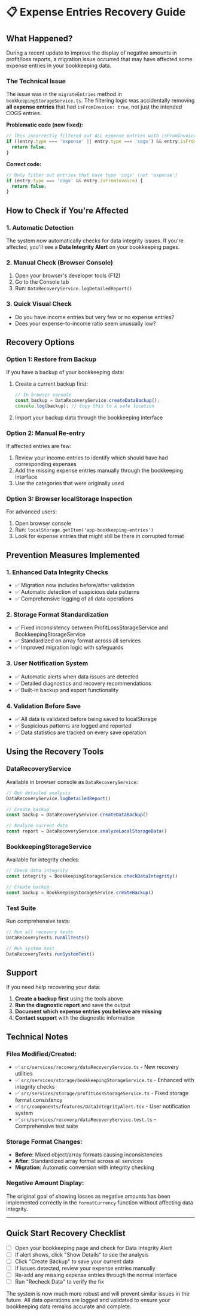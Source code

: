 # 📋 Expense Entries Recovery Guide

## What Happened?

During a recent update to improve the display of negative amounts in profit/loss reports, a migration issue occurred that may have affected some expense entries in your bookkeeping data.

### The Technical Issue

The issue was in the `migrateEntries` method in `bookkeepingStorageService.ts`. The filtering logic was accidentally removing **all expense entries** that had `isFromInvoice: true`, not just the intended COGS entries.

**Problematic code (now fixed):**
```typescript
// This incorrectly filtered out ALL expense entries with isFromInvoice: true
if ((entry.type === 'expense' || entry.type === 'cogs') && entry.isFromInvoice) {
  return false;
}
```

**Correct code:**
```typescript
// Only filter out entries that have type 'cogs' (not 'expense')  
if (entry.type === 'cogs' && entry.isFromInvoice) {
  return false;
}
```

## How to Check if You're Affected

### 1. Automatic Detection
The system now automatically checks for data integrity issues. If you're affected, you'll see a **Data Integrity Alert** on your bookkeeping pages.

### 2. Manual Check (Browser Console)
1. Open your browser's developer tools (F12)
2. Go to the Console tab
3. Run: `DataRecoveryService.logDetailedReport()`

### 3. Quick Visual Check
- Do you have income entries but very few or no expense entries?
- Does your expense-to-income ratio seem unusually low?

## Recovery Options

### Option 1: Restore from Backup
If you have a backup of your bookkeeping data:

1. Create a current backup first: 
   ```javascript
   // In browser console
   const backup = DataRecoveryService.createDataBackup();
   console.log(backup); // Copy this to a safe location
   ```

2. Import your backup data through the bookkeeping interface

### Option 2: Manual Re-entry
If affected entries are few:

1. Review your income entries to identify which should have had corresponding expenses
2. Add the missing expense entries manually through the bookkeeping interface
3. Use the categories that were originally used

### Option 3: Browser localStorage Inspection
For advanced users:

1. Open browser console
2. Run: `localStorage.getItem('app-bookkeeping-entries')`
3. Look for expense entries that might still be there in corrupted format

## Prevention Measures Implemented

### 1. Enhanced Data Integrity Checks
- ✅ Migration now includes before/after validation
- ✅ Automatic detection of suspicious data patterns
- ✅ Comprehensive logging of all data operations

### 2. Storage Format Standardization
- ✅ Fixed inconsistency between ProfitLossStorageService and BookkeepingStorageService
- ✅ Standardized on array format across all services
- ✅ Improved migration logic with safeguards

### 3. User Notification System
- ✅ Automatic alerts when data issues are detected
- ✅ Detailed diagnostics and recovery recommendations
- ✅ Built-in backup and export functionality

### 4. Validation Before Save
- ✅ All data is validated before being saved to localStorage
- ✅ Suspicious patterns are logged and reported
- ✅ Data statistics are tracked on every save operation

## Using the Recovery Tools

### DataRecoveryService
Available in browser console as `DataRecoveryService`:

```javascript
// Get detailed analysis
DataRecoveryService.logDetailedReport()

// Create backup
const backup = DataRecoveryService.createDataBackup()

// Analyze current data
const report = DataRecoveryService.analyzeLocalStorageData()
```

### BookkeepingStorageService  
Available for integrity checks:

```javascript
// Check data integrity
const integrity = BookkeepingStorageService.checkDataIntegrity()

// Create backup
const backup = BookkeepingStorageService.createBackup()
```

### Test Suite
Run comprehensive tests:

```javascript
// Run all recovery tests
DataRecoveryTests.runAllTests()

// Run system test
DataRecoveryTests.runSystemTest()
```

## Support

If you need help recovering your data:

1. **Create a backup first** using the tools above
2. **Run the diagnostic report** and save the output
3. **Document which expense entries you believe are missing**
4. **Contact support** with the diagnostic information

## Technical Notes

### Files Modified/Created:
- ✅ `src/services/recovery/dataRecoveryService.ts` - New recovery utilities
- ✅ `src/services/storage/bookkeepingStorageService.ts` - Enhanced with integrity checks
- ✅ `src/services/storage/profitLossStorageService.ts` - Fixed storage format consistency
- ✅ `src/components/features/DataIntegrityAlert.tsx` - User notification system
- ✅ `src/services/recovery/dataRecoveryService.test.ts` - Comprehensive test suite

### Storage Format Changes:
- **Before**: Mixed object/array formats causing inconsistencies
- **After**: Standardized array format across all services
- **Migration**: Automatic conversion with integrity checking

### Negative Amount Display:
The original goal of showing losses as negative amounts has been implemented correctly in the `formatCurrency` function without affecting data integrity.

---

## Quick Start Recovery Checklist

- [ ] Open your bookkeeping page and check for Data Integrity Alert
- [ ] If alert shows, click "Show Details" to see the analysis
- [ ] Click "Create Backup" to save your current data
- [ ] If issues detected, review your expense entries manually
- [ ] Re-add any missing expense entries through the normal interface
- [ ] Run "Recheck Data" to verify the fix

The system is now much more robust and will prevent similar issues in the future. All data operations are logged and validated to ensure your bookkeeping data remains accurate and complete.